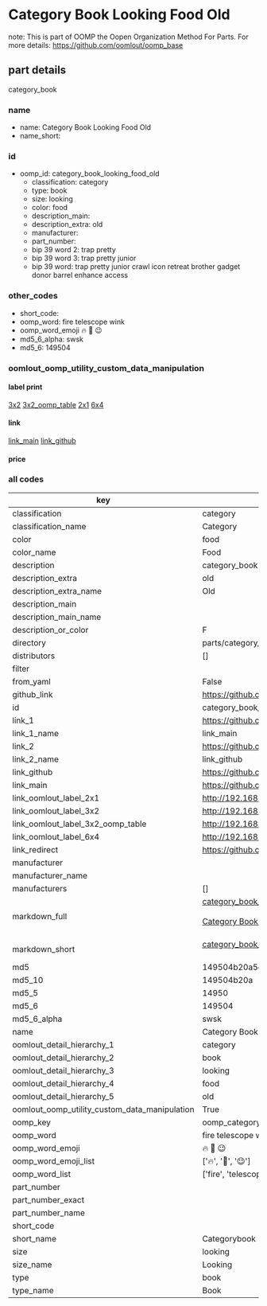 # Category Book Looking Food Old  

note: This is part of OOMP the Oopen Organization Method For Parts. For more details: https://github.com/oomlout/oomp_base

##  part details
  



category_book



### name
* name: Category Book Looking Food Old
* name_short: 
### id
* oomp_id: category_book_looking_food_old
  * classification: category
  * type: book
  * size: looking
  * color: food
  * description_main: 
  * description_extra: old
  * manufacturer: 
  * part_number: 
  * bip 39 word 2: trap pretty
  * bip 39 word 3: trap pretty junior
  * bip 39 word: trap pretty junior crawl icon retreat brother gadget donor barrel enhance access

### other_codes
* short_code: 
* oomp_word: fire telescope wink
* oomp_word_emoji :fire: :telescope: :wink:
* md5_6_alpha: swsk
* md5_6: 149504






### oomlout_oomp_utility_custom_data_manipulation
#### label print
[3x2](http://192.168.1.245:1112/?label=oomp%20swsk)
[3x2_oomp_table](http://192.168.1.108:1112/?label=oomp%20swsk)
[2x1](http://192.168.1.242:1112/?label=oomp%20swsk)
[6x4](http://192.168.1.55:1112/?label=oomp%20swsk)    

#### link

[link_main](https://github.com/oomlout/oomlout_oomp_version_1_messy/tree/main/parts/category_book_looking_food_old) [link_github](https://github.com/oomlout/oomlout_oomp_version_1_messy/tree/main/parts/category_book_looking_food_old)                             

#### price







### all codes 
| key | value |  
| --- | --- |  
| classification | category |  
| classification_name | Category |  
| color | food |  
| color_name | Food |  
| description | category_book |  
| description_extra | old |  
| description_extra_name | Old |  
| description_main |  |  
| description_main_name |  |  
| description_or_color | F  |  
| directory | parts/category_book_looking_food_old |  
| distributors | [] |  
| filter |  |  
| from_yaml | False |  
| github_link | https://github.com/oomlout/oomlout_oomp_part_src/tree/main/parts/category_book_looking_food_old |  
| id | category_book_looking_food_old |  
| link_1 | https://github.com/oomlout/oomlout_oomp_version_1_messy/tree/main/parts/category_book_looking_food_old |  
| link_1_name | link_main |  
| link_2 | https://github.com/oomlout/oomlout_oomp_version_1_messy/tree/main/parts/category_book_looking_food_old |  
| link_2_name | link_github |  
| link_github | https://github.com/oomlout/oomlout_oomp_version_1_messy/tree/main/parts/category_book_looking_food_old |  
| link_main | https://github.com/oomlout/oomlout_oomp_version_1_messy/tree/main/parts/category_book_looking_food_old |  
| link_oomlout_label_2x1 | http://192.168.1.242:1112/?label=oomp%20swsk |  
| link_oomlout_label_3x2 | http://192.168.1.245:1112/?label=oomp%20swsk |  
| link_oomlout_label_3x2_oomp_table | http://192.168.1.108:1112/?label=oomp%20swsk |  
| link_oomlout_label_6x4 | http://192.168.1.55:1112/?label=oomp%20swsk |  
| link_redirect | https://github.com/oomlout/oomlout_oomp_version_1_messy/tree/main/parts/category_book_looking_food_old |  
| manufacturer |  |  
| manufacturer_name |  |  
| manufacturers | [] |  
| markdown_full | [category_book_looking_food_old](none)<br>[](none)<br>[Category Book Looking Food Old](none)<br><br> |  
| markdown_short | [category_book_looking_food_old](none)<br><br> |  
| md5 | 149504b20a5ea39ee038232af26a8f3a |  
| md5_10 | 149504b20a |  
| md5_5 | 14950 |  
| md5_6 | 149504 |  
| md5_6_alpha | swsk |  
| name | Category Book Looking Food Old |  
| oomlout_detail_hierarchy_1 | category |  
| oomlout_detail_hierarchy_2 | book |  
| oomlout_detail_hierarchy_3 | looking |  
| oomlout_detail_hierarchy_4 | food |  
| oomlout_detail_hierarchy_5 | old |  
| oomlout_oomp_utility_custom_data_manipulation | True |  
| oomp_key | oomp_category_book_looking_food_old |  
| oomp_word | fire telescope wink |  
| oomp_word_emoji | :fire: :telescope: :wink: |  
| oomp_word_emoji_list | [':fire:', ':telescope:', ':wink:'] |  
| oomp_word_list | ['fire', 'telescope', 'wink'] |  
| part_number |  |  
| part_number_exact |  |  
| part_number_name |  |  
| short_code |  |  
| short_name | Categorybook |  
| size | looking |  
| size_name | Looking |  
| type | book |  
| type_name | Book |  
